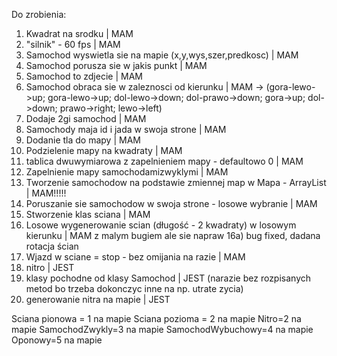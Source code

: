 Do zrobienia:
1. Kwadrat na srodku | MAM
2. "silnik" - 60 fps | MAM
3. Samochod wyswietla sie na mapie (x,y,wys,szer,predkosc) | MAM
4. Samochod porusza sie w jakis punkt | MAM
5. Samochod to zdjecie | MAM
6. Samochod obraca sie w zaleznosci od kierunku | MAM -> (gora-lewo->up; gora-lewo->up; dol-lewo->down; dol-prawo->down; gora->up; dol->down; prawo->right; lewo->left)
7. Dodaje 2gi samochod | MAM
8. Samochody maja id i jada w swoja strone | MAM
9. Dodanie tla do mapy | MAM
10. Podzielenie mapy na kwadraty | MAM
11. tablica dwuwymiarowa z zapelnieniem mapy - defaultowo 0 | MAM
12. Zapelnienie mapy samochodamizwyklymi | MAM
13. Tworzenie samochodow na podstawie zmiennej map w Mapa - ArrayList | MAM!!!!!
14. Poruszanie sie samochodow w swoja strone - losowe wybranie | MAM
15. Stworzenie klas sciana | MAM
16. Losowe wygenerowanie scian (długość - 2 kwadraty) w losowym kierunku | MAM z malym bugiem ale sie napraw
    16a) bug fixed, dadana rotacja ścian
18. Wjazd w sciane = stop - bez omijania na razie | MAM
19. nitro | JEST
20. klasy pochodne od klasy Samochod | JEST (narazie bez rozpisanych metod bo trzeba dokonczyc inne na np. utrate zycia)
21. generowanie nitra na mapie | JEST

Sciana pionowa = 1 na mapie
Sciana pozioma = 2 na mapie
Nitro=2 na mapie
SamochodZwykly=3 na mapie
SamochodWybuchowy=4 na mapie
Oponowy=5  na mapie

